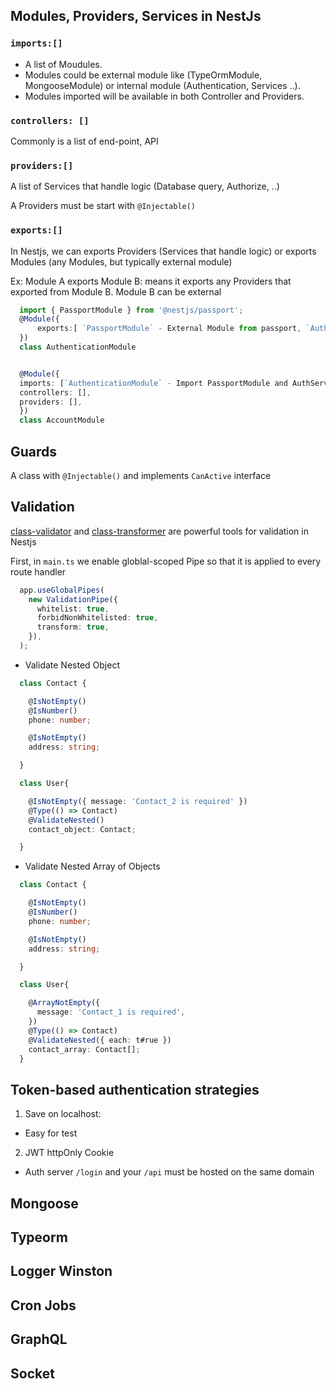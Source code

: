 ## Modules, Providers, Services in NestJs

### `imports:[]`

- A list of Moudules.
- Modules could be external module like (TypeOrmModule, MongooseModule) or internal module (Authentication, Services ..).
- Modules imported will be available in both Controller and Providers.

### `controllers: []`

Commonly is a list of end-point, API

### `providers:[]`

A list of Services that handle logic (Database query, Authorize, ..)

A Providers must be start with `@Injectable()`

### `exports:[]`

In Nestjs, we can exports Providers (Services that handle logic) or exports Modules (any Modules, but typically external module)

Ex: Module A exports Module B: means it exports any Providers that exported from Module B. Module B can be external

```Typescript
  import { PassportModule } from '@nestjs/passport';
  @Module({
      exports:[ `PassportModule` - External Module from passport, `AuthService` - Service that handles Authentication Logic]
  })
  class AuthenticationModule


  @Module({
  imports: [`AuthenticationModule` - Import PassportModule and AuthService],
  controllers: [],
  providers: [],
  })
  class AccountModule
```

## Guards

A class with `@Injectable()` and implements `CanActive` interface

## Validation

[class-validator](https://github.com/typestack/class-validator) and [class-transformer](https://github.com/typestack/class-transformer) are powerful tools for validation in Nestjs

First, in `main.ts` we enable globlal-scoped Pipe so that it is applied to every route handler

```Typescript
  app.useGlobalPipes(
    new ValidationPipe({
      whitelist: true,
      forbidNonWhitelisted: true,
      transform: true,
    }),
  );
```

- Validate Nested Object

```Typescript
  class Contact {

    @IsNotEmpty()
    @IsNumber()
    phone: number;

    @IsNotEmpty()
    address: string;

  }

  class User{

    @IsNotEmpty({ message: 'Contact_2 is required' })
    @Type(() => Contact)
    @ValidateNested()
    contact_object: Contact;

  }
```

- Validate Nested Array of Objects

```Typescript
  class Contact {

    @IsNotEmpty()
    @IsNumber()
    phone: number;

    @IsNotEmpty()
    address: string;

  }

  class User{

    @ArrayNotEmpty({
      message: 'Contact_1 is required',
    })
    @Type(() => Contact)
    @ValidateNested({ each: t#rue })
    contact_array: Contact[];
  }
```

## Token-based authentication strategies

1. Save on localhost: 
- Easy for test


2. JWT httpOnly Cookie
- Auth server `/login` and your `/api` must be hosted on the same domain


## Mongoose

## Typeorm

## Logger Winston

## Cron Jobs

## GraphQL

## Socket
